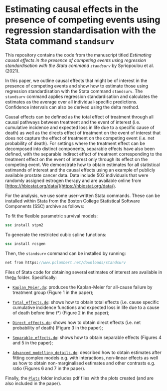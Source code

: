 # Estimating causal effects in the presence of competing events using regression standardisation with the Stata command `standsurv`

This repository contains the code from the manuscript titled _Estimating causal effects in the presence of competing events using regression standardisation with the Stata command `standsurv`_ by Syriopoulou et al. (2021).

In this paper, we outline causal effects that might be of interest in the presence of competing events and show how to estimate those using regression standardisation with the Stata command `standsurv`.
The `standsurv` command applies regression standardisation and calculates the estimates as the average over all individual-specific predictions. 
Confidence intervals can also be derived using the delta method.

Causal effects can be defined as the total effect of treatment through all causal pathways between treatment and the event of interest (i.e. cumulative incidence and expected loss in life due to a specific cause of death) as well as the directs effect of treatment on the event of interest that does not capture the effect of treatment on the competing event (i.e. net probability of death). 
For settings where the treatment effect can be decomposed into distinct components, separable effects have also been defined, with the separable indirect effect of treatment corresponding to the treatment effect on the event of interest only through its effect on the competing event.
We demonstrate how to obtain estimates for all statistical estimands of interest and the causal effects using an example of publicly available prostate cancer data.
Data include 502 individuals that were randomly assigned estrogen therapy and are available online from [https://hbiostat.org/data/](https://hbiostat.org/data/).

For the analysis, we use some user-written Stata commands.
These can be installed within Stata from the Boston College Statistical Software Components (SSC) archive as follows:

To fit the flexible parametric survival models:

```stata
ssc install stpm2
```

To generate the restricted cubic spline functions:

```stata
ssc install rcsgen
```

Then, the `standsurv` command can be installed by running:

```stata
net from https://www.pclambert.net/downloads/standsurv
```

Files of Stata code for obtaining several estimates of interest are available in the[`Do`](https://github.com/syriop-elisa/competing_events_standsurv/tree/main/Do) folder.
Specifically:

* [`Kaplan_Meier.do`](https://github.com/syriop-elisa/competing_events_standsurv/blob/main/Do/Kaplan_Meier.do): produces the Kaplan-Meier for all-cause failure by treatment group (Figure 1 in the paper);

* [`Total_effects.do`](https://github.com/syriop-elisa/competing_events_standsurv/blob/main/Do/Total_effects.do): shows how to obtain total effects (i.e. cause specific cumulative incidence functions and expected loss in life due to a cause of death before time t*) (Figure 2 in the paper);

* [`Direct_effects.do`](https://github.com/syriop-elisa/competing_events_standsurv/blob/main/Do/Direct_effects.do): shows how to obtain direct effects (i.e. net probability of death) (Figure 3 in the paper);

* [`Separable_effects.do`](https://github.com/syriop-elisa/competing_events_standsurv/blob/main/Do/Separable_effects.do): shows how to obtain separable effects (Figures 4 and 5 in the paper);

* [`Advanced_modelling_details.do`](https://github.com/syriop-elisa/competing_events_standsurv/blob/main/Do/Advanced_modelling_details.do): described how to obtain estimates after fitting complex models e.g. with interactions, non-linear effects as well as how to obtain non-marginalised estimates and other contrasts e.g. ratio (Figures 6 and 7 in the paper).

Finally, the [`Plots`](https://github.com/syriop-elisa/competing_events_standsurv/tree/main/Plots) folder includes pdf files with the plots created (and are also included in the paper).

